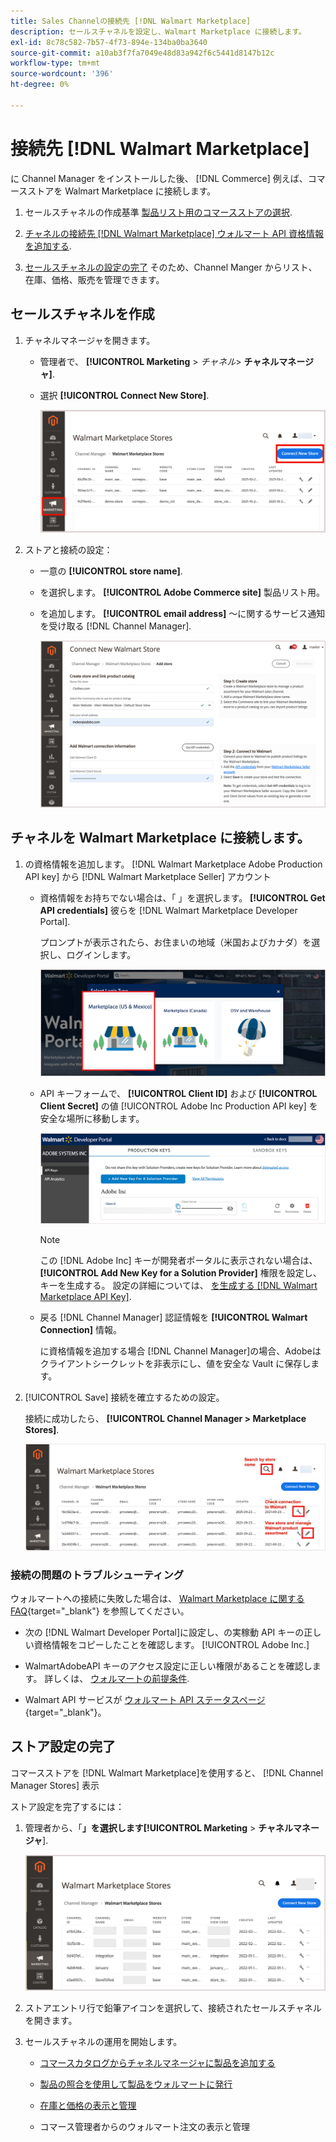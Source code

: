 ```yaml
---
title: Sales Channelの接続先 [!DNL Walmart Marketplace]
description: セールスチャネルを設定し、Walmart Marketplace に接続します。
exl-id: 8c78c582-7b57-4f73-894e-134ba0ba3640
source-git-commit: a10ab3f7fa7049e48d83a942f6c5441d8147b12c
workflow-type: tm+mt
source-wordcount: '396'
ht-degree: 0%

---
```



# 接続先 [!DNL Walmart Marketplace]

に Channel Manager をインストールした後、 [!DNL Commerce] 例えば、コマースストアを Walmart Marketplace に接続します。

1. セールスチャネルの作成基準 [製品リスト用のコマースストアの選択](#select-the-commerce-store-for-the-sales-channel).

1. [チャネルの接続先 [!DNL Walmart Marketplace] ウォルマート API 資格情報を追加する](#connect-the-channel-to-walmart-marketplace).

1. [セールスチャネルの設定の完了](#complete-store-setup) そのため、Channel Manger からリスト、在庫、価格、販売を管理できます。

## セールスチャネルを作成

1. チャネルマネージャを開きます。

   - 管理者で、 **[!UICONTROL Marketing** > _チャネル&#x200B;_> **チャネルマネージャ]**.

   - 選択 **[!UICONTROL Connect New Store]**.

      ![コマースストアの接続先 [!DNL Walmart Marketplace] から [!DNL Channel Manager]](assets/connect-commerce-store-to-marketplace.png)


1. ストアと接続の設定：

   - 一意の **[!UICONTROL store name]**.

   - を選択します。 **[!UICONTROL Adobe Commerce site]** 製品リスト用。

   - を追加します。 **[!UICONTROL email address]** ～に関するサービス通知を受け取る [!DNL Channel Manager].

      ![コマースとの接続を設定する [!DNL Walmart Marketplace] から [!DNL Channel Manager]](assets/configure-commerce-to-marketplace-connection.png)

## チャネルを Walmart Marketplace に接続します。

1. の資格情報を追加します。 [!DNL Walmart Marketplace Adobe Production API key] から [!DNL Walmart Marketplace Seller] アカウント

   - 資格情報をお持ちでない場合は、「 」を選択します。 **[!UICONTROL Get API credentials]** 彼らを [!DNL Walmart Marketplace Developer Portal].

      プロンプトが表示されたら、お住まいの地域（米国およびカナダ）を選択し、ログインします。

      ![[!DNL Walmart Marketplace] アカウントログイン](assets/walmart-marketplace-login-page.png)

   - API キーフォームで、 **[!UICONTROL Client ID]** および **[!UICONTROL Client Secret]** の値 [!UICONTROL Adobe Inc Production API key] を安全な場所に移動します。

      ![[!DNL Walmart Marketplace API key] 設定ページ](assets/walmart-api-key-management-form.png)

      >[!NOTE]
      >
      >この [!DNL Adobe Inc] キーが開発者ポータルに表示されない場合は、 **[!UICONTROL Add New Key for a Solution Provider]** 権限を設定し、キーを生成する。 設定の詳細については、 [を生成する [!DNL Walmart Marketplace API Key]](walmart-prerequisites.md#generate-a-walmart-marketplace-api-key).

   - 戻る [!DNL Channel Manager] 認証情報を **[!UICONTROL Walmart Connection]** 情報。

      に資格情報を追加する場合 [!DNL Channel Manager]の場合、Adobeはクライアントシークレットを非表示にし、値を安全な Vault に保存します。

1. [!UICONTROL Save] 接続を確立するための設定。

   接続に成功したら、 **[!UICONTROL Channel Manager > Marketplace Stores]**.

   ![[!DNL Walmart Marketplace API key] 設定ページ](assets/manage-connected-stores.png)


### 接続の問題のトラブルシューティング

ウォルマートへの接続に失敗した場合は、 [Walmart Marketplace に関する FAQ](https://developer.walmart.com/faq/us/faq-auth/){target=&quot;_blank&quot;} を参照してください。

- 次の [!DNL Walmart Developer Portal]に設定し、の実稼動 API キーの正しい資格情報をコピーしたことを確認します。 [!UICONTROL Adobe Inc.]

- WalmartAdobeAPI キーのアクセス設定に正しい権限があることを確認します。 詳しくは、 [ウォルマートの前提条件](walmart-prerequisites.md##generate-a-walmart-marketplace-api-key).

- Walmart API サービスが [ウォルマート API ステータスページ](https://developer.walmart.com/us/whats-new/new-api-status-information-now-available/){target=&quot;_blank&quot;}。

## ストア設定の完了

コマースストアを [!DNL Walmart Marketplace]を使用すると、 [!DNL Channel Manager Stores] 表示

ストア設定を完了するには：

1. 管理者から、「**」を選択します&#x200B;[!UICONTROL Marketing** > **チャネルマネージャ**].

   ![[!DNL Walmart Marketplace API key] 設定ページ](assets/connect-commerce-store-config.png)

1. ストアエントリ行で鉛筆アイコンを選択して、接続されたセールスチャネルを開きます。

1. セールスチャネルの運用を開始します。

   - [コマースカタログからチャネルマネージャに製品を追加する](add-products-to-connected-channel.md)

   - [製品の照合を使用して製品をウォルマートに発行](publish-listings-to-marketplace.md)

   - [在庫と価格の表示と管理](inventory-and-price-updates.md)

   - コマース管理者からのウォルマート注文の表示と管理
